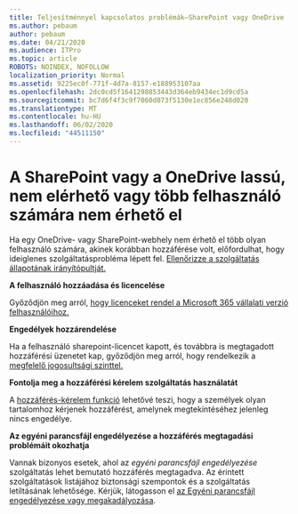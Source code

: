 ```yaml
---
title: Teljesítménnyel kapcsolatos problémák–SharePoint vagy OneDrive
ms.author: pebaum
author: pebaum
ms.date: 04/21/2020
ms.audience: ITPro
ms.topic: article
ROBOTS: NOINDEX, NOFOLLOW
localization_priority: Normal
ms.assetid: 9225ec0f-771f-4d7a-8157-e188953107aa
ms.openlocfilehash: 2dc0cd5f1641298853443d364eb9434ec1d9cd5a
ms.sourcegitcommit: bc7d6f4f3c9f7060d073f5130e1ec856e248d020
ms.translationtype: MT
ms.contentlocale: hu-HU
ms.lasthandoff: 06/02/2020
ms.locfileid: "44511150"
---
```

# <a name="sharepoint-or-onedrive-slow-inaccessible-or-unavailable-for-multiple-users"></a>A SharePoint vagy a OneDrive lassú, nem elérhető vagy több felhasználó számára nem érhető el

Ha egy OneDrive- vagy SharePoint-webhely nem érhető el több olyan felhasználó számára, akinek korábban hozzáférése volt, előfordulhat, hogy ideiglenes szolgáltatásprobléma lépett fel. [Ellenőrizze a szolgáltatás állapotának irányítópultját.](https://portal.office.com/adminportal/home#/servicehealth)

**A felhasználó hozzáadása és licencelése**

Győződjön meg arról, [hogy licenceket rendel a Microsoft 365 vállalati verzió felhasználóihoz.](https://docs.microsoft.com/microsoft-365/admin/add-users/add-users)


**Engedélyek hozzárendelése**

Ha a felhasználó sharepoint-licencet kapott, és továbbra is megtagadott hozzáférési üzenetet kap, győződjön meg arról, hogy rendelkezik a [megfelelő jogosultsági szinttel.](https://docs.microsoft.com/sharepoint/understanding-permission-levels)

**Fontolja meg a hozzáférési kérelem szolgáltatás használatát**

A [hozzáférés-kérelem funkció](https://support.office.com/article/Set-up-and-manage-access-requests-94B26E0B-2822-49D4-929A-8455698654B3) lehetővé teszi, hogy a személyek olyan tartalomhoz kérjenek hozzáférést, amelynek megtekintéséhez jelenleg nincs engedélye.

**Az egyéni parancsfájl engedélyezése a hozzáférés megtagadási problémáit okozhatja**

Vannak bizonyos esetek, ahol az *egyéni parancsfájl engedélyezése* szolgáltatás lehet bemutató hozzáférés megtagadva. Az érintett szolgáltatások listájához biztonsági szempontok és a szolgáltatás letiltásának lehetősége. Kérjük, látogasson el [az Egyéni parancsfájl engedélyezése vagy megakadályozása](https://docs.microsoft.com/sharepoint/allow-or-prevent-custom-script).

